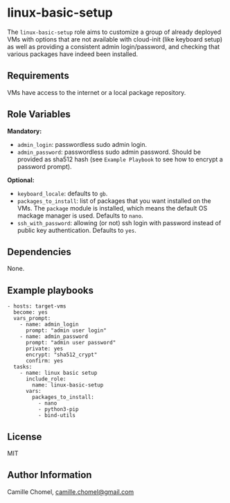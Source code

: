 linux-basic-setup
=========================

The `linux-basic-setup` role aims to customize a group of already deployed VMs with options that are not available with cloud-init (like keyboard setup) as well as providing a consistent admin login/password, and checking that various packages have indeed been installed.

Requirements
------------

VMs have access to the internet or a local package repository.

Role Variables
--------------  

**Mandatory:**
- `admin_login`: passwordless sudo admin login.
- `admin_password`: passwordless sudo admin password. Should be provided as sha512 hash (see `Example Playbook` to see how to encrypt a password prompt).

**Optional:**
- `keyboard_locale`: defaults to `gb`.
- `packages_to_install`: list of packages that you want installed on the VMs. The `package` module is installed, which means the default OS mackage manager is used. Defaults to `nano`.
- `ssh_with_password`: allowing (or not) ssh login with password instead of public key authentication. Defaults to `yes`.

Dependencies
------------

None.

Example playbooks
----------------

```
- hosts: target-vms
  become: yes
  vars_prompt:
    - name: admin_login
      prompt: "admin user login"
    - name: admin_password
      prompt: "admin user password"
      private: yes
      encrypt: "sha512_crypt"
      confirm: yes
  tasks:
    - name: linux basic setup
      include_role:
        name: linux-basic-setup
      vars:
        packages_to_install:
          - nano
          - python3-pip
          - bind-utils
```

License
-------

MIT

Author Information
------------------

Camille Chomel, camille.chomel@gmail.com
